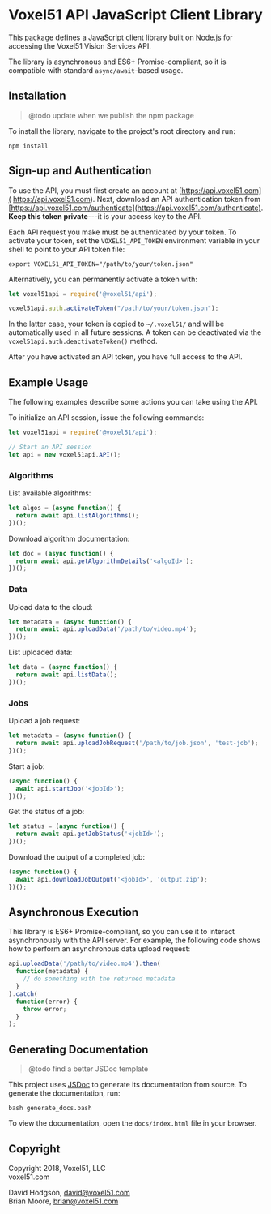 # Voxel51 API JavaScript Client Library

This package defines a JavaScript client library built on
[Node.js](https://nodejs.org/en) for accessing the Voxel51 Vision Services API.

The library is asynchronous and ES6+ Promise-compliant, so it is compatible
with standard `async/await`-based usage.


## Installation

> @todo update when we publish the npm package

To install the library, navigate to the project's root directory and
run:

```shell
npm install
```


## Sign-up and Authentication

To use the API, you must first create an account at [https://api.voxel51.com](
https://api.voxel51.com). Next, download an API authentication token from
[https://api.voxel51.com/authenticate](https://api.voxel51.com/authenticate).
**Keep this token private**---it is your access key to the API.

Each API request you make must be authenticated by your token. To activate your
token, set the `VOXEL51_API_TOKEN` environment variable in your shell to point
to your API token file:

```shell
export VOXEL51_API_TOKEN="/path/to/your/token.json"
```

Alternatively, you can permanently activate a token with:

```js
let voxel51api = require('@voxel51/api');

voxel51api.auth.activateToken("/path/to/your/token.json");
```

In the latter case, your token is copied to `~/.voxel51/` and will be
automatically used in all future sessions. A token can be deactivated via the
`voxel51api.auth.deactivateToken()` method.

After you have activated an API token, you have full access to the API.


## Example Usage

The following examples describe some actions you can take using the API.

To initialize an API session, issue the following commands:
```js
let voxel51api = require('@voxel51/api');

// Start an API session
let api = new voxel51api.API();
```

### Algorithms

List available algorithms:
```js
let algos = (async function() {
  return await api.listAlgorithms();
})();
```

Download algorithm documentation:
```js
let doc = (async function() {
  return await api.getAlgorithmDetails('<algoId>');
})();
```

### Data

Upload data to the cloud:
```js
let metadata = (async function() {
  return await api.uploadData('/path/to/video.mp4');
})();
```

List uploaded data:
```js
let data = (async function() {
  return await api.listData();
})();
```

### Jobs

Upload a job request:
```js
let metadata = (async function() {
  return await api.uploadJobRequest('/path/to/job.json', 'test-job');
})();
```

Start a job:
```js
(async function() {
  await api.startJob('<jobId>');
})();
```

Get the status of a job:
```js
let status = (async function() {
  return await api.getJobStatus('<jobId>');
})();
```

Download the output of a completed job:
```js
(async function() {
  await api.downloadJobOutput('<jobId>', 'output.zip');
})();
```


## Asynchronous Execution

This library is ES6+ Promise-compliant, so you can use it to interact
asynchronously with the API server. For example, the following code shows how
to perform an asynchronous data upload request:

```js
api.uploadData('/path/to/video.mp4').then(
  function(metadata) {
    // do something with the returned metadata
  }
).catch(
  function(error) {
    throw error;
  }
);
```


## Generating Documentation

> @todo find a better JSDoc template

This project uses [JSDoc](https://github.com/jsdoc3/jsdoc) to generate its
documentation from source. To generate the documentation, run:

```shell
bash generate_docs.bash
```

To view the documentation, open the `docs/index.html` file in your browser.


## Copyright

Copyright 2018, Voxel51, LLC\
voxel51.com

David Hodgson, david@voxel51.com\
Brian Moore, brian@voxel51.com
